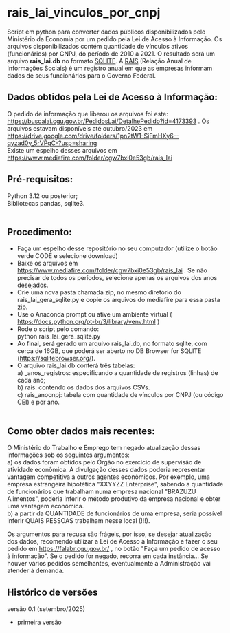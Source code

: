 # rais_lai_vinculos_por_cnpj
Script em python para converter dados públicos disponibilizados pelo Ministério da Economia por um pedido pela Lei de Acesso à Informação. Os arquivos disponibilizados contém quantidade de vínculos ativos (funcionários) por CNPJ, do período de 2010 a 2021. O resultado será um arquivo <b>rais_lai.db</b> no formato [SQLITE](https://pt.wikipedia.org/wiki/SQLite). A [RAIS](https://www.gov.br/trabalho-e-emprego/pt-br/assuntos/estatisticas-trabalho/o-pdet/o-que-e-rais) (Relação Anual de Informações Sociais) é um registro anual em que as empresas informam dados de seus funcionários para o Governo Federal. 

## Dados obtidos pela Lei de Acesso à Informação:
O pedido de informação que liberou os arquivos foi este: https://buscalai.cgu.gov.br/PedidosLai/DetalhePedido?id=4173393 . Os arquivos estavam disponíveis até outubro/2023 em https://drive.google.com/drive/folders/1pn2tW1-SjFmHXy6--qyzad0y_5rVPqC-?usp=sharing <br>
Existe um espelho desses arquivos em https://www.mediafire.com/folder/cgw7bxi0e53gb/rais_lai <br>


## Pré-requisitos:
Python 3.12 ou posterior;<br>
Bibliotecas pandas, sqlite3.<br><br>

## Procedimento:
- Faça um espelho desse repositório no seu computador (utilize o botão verde CODE e selecione download)<br>
- Baixe os arquivos em https://www.mediafire.com/folder/cgw7bxi0e53gb/rais_lai . Se não precisar de todos os períodos, selecione apenas os arquivos dos anos desejados.<br>
- Crie uma nova pasta chamada zip, no mesmo diretório do rais_lai_gera_sqlite.py e copie os arquivos do mediafire para essa pasta zip.<br>
- Use o Anaconda prompt ou ative um ambiente virtual ( https://docs.python.org/pt-br/3/library/venv.html )<br>
- Rode o script pelo comando:<br>
python rais_lai_gera_sqlite.py<br>
- Ao final, será gerado um arquivo rais_lai.db, no formato sqlite, com cerca de 16GB, que poderá ser aberto no DB Browser for SQLITE (https://sqlitebrowser.org/).<br>
- O arquivo rais_lai.db conterá três tabelas:<br> 
a) _anos_registros: especificando a quantidade de registros (linhas) de cada ano;<br> 
b) rais: contendo os dados dos arquivos CSVs. <br>
c) rais_anocnpj: tabela com quantidade de vínculos por CNPJ (ou código CEI) e por ano.<br><br>

## Como obter dados mais recentes:
O Ministério do Trabalho e Emprego tem negado atualização dessas informações sob os seguintes argumentos:<br>
a) os dados foram obtidos pelo Órgão no exercício de supervisão de atividade econômica. A divulgação desses dados poderia representar vantagem competitiva a outros agentes econômicos. Por exemplo, uma empresa estrangeira hipotética "XXYYZZ Enterprise", sabendo a quantidade de funcionários que trabalham numa empresa nacional "BRAZUZU Alimentos", poderia inferir o método produtivo da empresa nacional e obter uma vantagem econômica.<br>
b) a partir da QUANTIDADE de funcionários de uma empresa, seria possível inferir QUAIS PESSOAS trabalham nesse local (!!!). <br>

Os argumentos para recusa são frágeis, por isso, se desejar atualização dos dados, recomendo utilizar a Lei de Acesso à Informação e fazer o seu pedido em https://falabr.cgu.gov.br/ , no botão "Faça um pedido de acesso à informação". Se o pedido for negado, recorra em cada instância... Se houver vários pedidos semelhantes, eventualmente a Administração vai atender à demanda.

## Histórico de versões

versão 0.1 (setembro/2025)
- primeira versão
